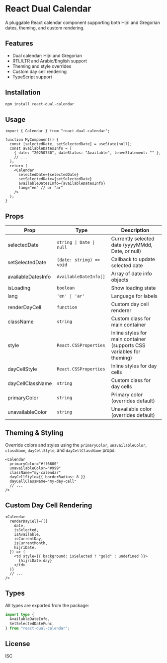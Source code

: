 # React Dual Calendar

A pluggable React calendar component supporting both Hijri and Gregorian dates, theming, and custom rendering.

## Features

- Dual calendar: Hijri and Gregorian
- RTL/LTR and Arabic/English support
- Theming and style overrides
- Custom day cell rendering
- TypeScript support

## Installation

```bash
npm install react-dual-calendar
```

## Usage

```tsx
import { Calendar } from "react-dual-calendar";

function MyComponent() {
  const [selectedDate, setSelectedDate] = useState(null);
  const availableDatesInfo = [
    { date: "20250730", dateStatus: "Available", leaveStatement: "" },
    // ...
  ];
  return (
    <Calendar
      selectedDate={selectedDate}
      setSelectedDate={setSelectedDate}
      availableDatesInfo={availableDatesInfo}
      lang="en" // or "ar"
    />
  );
}
```

## Props

| Prop               | Type                     | Description                                                           |
| ------------------ | ------------------------ | --------------------------------------------------------------------- |
| selectedDate       | `string \| Date \| null` | Currently selected date (yyyyMMdd, Date, or null)                     |
| setSelectedDate    | `(date: string) => void` | Callback to update selected date                                      |
| availableDatesInfo | `AvailableDateInfo[]`    | Array of date info objects                                            |
| isLoading          | `boolean`                | Show loading state                                                    |
| lang               | `'en' \| 'ar'`           | Language for labels                                                   |
| renderDayCell      | `function`               | Custom day cell renderer                                              |
| className          | `string`                 | Custom class for main container                                       |
| style              | `React.CSSProperties`    | Inline styles for main container (supports CSS variables for theming) |
| dayCellStyle       | `React.CSSProperties`    | Inline styles for day cells                                           |
| dayCellClassName   | `string`                 | Custom class for day cells                                            |
| primaryColor       | `string`                 | Primary color (overrides default)                                     |
| unavailableColor   | `string`                 | Unavailable color (overrides default)                                 |

## Theming & Styling

Override colors and styles using the `primaryColor`, `unavailableColor`, `className`, `dayCellStyle`, and `dayCellClassName` props:

```tsx
<Calendar
  primaryColor="#ff6600"
  unavailableColor="#999"
  className="my-calendar"
  dayCellStyle={{ borderRadius: 8 }}
  dayCellClassName="my-day-cell"
  // ...
/>
```

## Custom Day Cell Rendering

```tsx
<Calendar
  renderDayCell={({
    date,
    isSelected,
    isAvailable,
    isCurrentDay,
    isCurrentMonth,
    hijriDate,
  }) => (
    <td style={{ background: isSelected ? "gold" : undefined }}>
      {hijriDate.day}
    </td>
  )}
  // ...
/>
```

## Types

All types are exported from the package:

```ts
import type {
  AvailableDateInfo,
  SetSelectedDateFunc,
} from "react-dual-calendar";
```

## License

ISC
